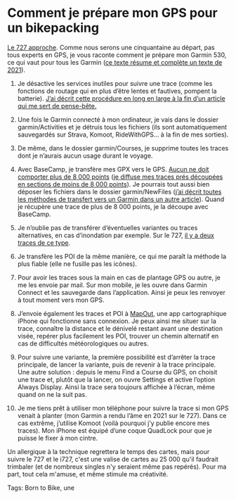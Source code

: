 # Comment je prépare mon GPS pour un bikepacking

[Le 727 approche](https://tcrouzet.com/727tour). Comme nous serons une cinquantaine au départ, pas tous experts en GPS, je vous raconte comment je prépare mon Garmin 530, ce qui vaut pour tous les Garmin ([ce texte résume et complète un texte de 2021](https://tcrouzet.com/2021/03/24/comment-suivre-une-trace-gps-en-bikepacking/)).<span id="more-64846"></span>

1. Je désactive les services inutiles pour suivre une trace (comme les fonctions de routage qui en plus d’être lentes et fautives, pompent la batterie). [J’ai décrit cette procédure en long en large à la fin d’un article qui me sert de pense-bête.](https://tcrouzet.com/2020/10/16/pourquoi-jai-rachete-gps-garmin/)

2. Une fois le Garmin connecté à mon ordinateur, je vais dans le dossier garmin/Activities et je détruis tous les fichiers (ils sont automatiquement sauvegardés sur Strava, Komoot, RideWithGPS… à la fin de mes sorties).

3. De même, dans le dossier garmin/Courses, je supprime toutes les traces dont je n’aurais aucun usage durant le voyage.

4. Avec BaseCamp, je transfère mes GPX vers le GPS. [Aucun ne doit comporter plus de 8 000 points](https://tcrouzet.com/2021/10/03/quand-la-trace-perd-des-points-sur-les-gps-garmin/) ([je diffuse mes traces prés découpées en sections de moins de 8 000 points](https://tcrouzet.com/727tour/#gpx)). Je pourrais tout aussi bien déposer les fichiers dans le dossier garmin/NewFiles ([j’ai décrit toutes les méthodes de transfert vers un Garmin dans un autre article](https://tcrouzet.com/2023/02/10/comment-installer-une-trace-sur-garmin/)). Quand je récupère une trace de plus de 8 000 points, je la découpe avec BaseCamp.

5. Je n’oublie pas de transférer d’éventuelles variantes ou traces alternatives, en cas d’inondation par exemple. Sur le 727, [il y a deux traces de ce type](https://tcrouzet.com/727tour/#gpx).

6. Je transfère les POI de la même manière, ce qui me paraît la méthode la plus fiable (elle ne fusille pas les icônes).

7. Pour avoir les traces sous la main en cas de plantage GPS ou autre, je me les envoie par mail. Sur mon mobile, je les ouvre dans Garmin Connect et les sauvegarde dans l’application. Ainsi je peux les renvoyer à tout moment vers mon GPS.

8. J’envoie également les traces et POI à [MapOut](https://mapout.app/), une app cartographique iPhone qui fonctionne sans connexion. Je peux ainsi me situer sur la trace, connaître la distance et le dénivelé restant avant une destination visée, repérer plus facilement les POI, trouver un chemin alternatif en cas de difficultés météorologiques ou autres.

9. Pour suivre une variante, la première possibilité est d’arrêter la trace principale, de lancer la variante, puis de revenir à la trace principale. Une autre solution : depuis le menu Find a Course du GPS, on choisit une trace et, plutôt que la lancer, on ouvre Settings et active l’option Always Display. Ainsi la trace sera toujours affichée à l’écran, même quand on ne la suit pas.

10. Je me tiens prêt à utiliser mon téléphone pour suivre la trace si mon GPS venait à planter (mon Garmin a rendu l’âme en 2021 sur le 727). Dans ce cas extrême, j’utilise Komoot (voilà pourquoi j’y publie encore mes traces). Mon iPhone est équipé d’une coque QuadLock pour que je puisse le fixer à mon cintre.

Un allergique à la technique regrettera le temps des cartes, mais pour suivre le 727 et le i727, c'est une valise de cartes au 25 000 qu'il faudrait trimbaler (et de nombreux singles n'y seraient même pas repérés). Pour ma part, tout cela m'amuse, et même stimule ma créativité.

Tags: Born to Bike, une